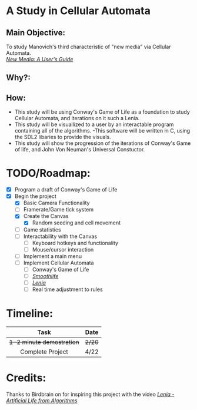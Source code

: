 # **A Study in Cellular Automata**

## Main Objective:

To study Manovich's third characteristic of "new media" via Cellular Automata.  
[*New Media: A User's Guide*](http://manovich.net/index.php/projects/new-media-a-user-s-guide)

## Why?:

## How:

- This study will be using Conway's Game of Life as a foundation to study Cellular Automata, and iterations on it such a Lenia.
- This study will be visuallized to a user by an interactable program containing all of the algorithms.
    -This software will be written in C, using the SDL2 libaries to provide the visuals.
- This study will show the progression of the iterations of Conway's Game of life, and John Von Neuman's Universal Constuctor.

# TODO/Roadmap:

- [x] Program a draft of Conway's Game of Life
- [x] Begin the project
    - [x] Basic Camera Functionality 
    - [ ] Framerate/Game tick system 
    - [x] Create the Canvas
        - [x] Random seeding and cell movement 
    - [ ] Game statistics 
    - [ ] Interactability with the Canvas
        - [ ] Keyboard hotkeys and functionality
        - [ ] Mouse/cursor interaction   
    - [ ] Implement a main menu 
    - [ ] Implement Cellular Automata
        - [ ] Conway's Game of Life
        - [ ] [*Smoothlife*](https://github.com/duckythescientist/SmoothLife)
        - [ ] [*Lenia*](https://github.com/Chakazul/Lenia)
        - [ ] Real time adjustment to rules  

# Timeline:
| Task | Date |
|:----:|:----:|
| ~~1-2 minute demostration~~ | ~~2/20~~ |
| Complete Project | 4/22 |

# Credits:

Thanks to Birdbrain on for inspiring this project with the video [*Lenia - Artificial Life from Algorithms*](https://youtu.be/6kiBYjvyojQ?si=Kgw5EdNI7Hootquq)
